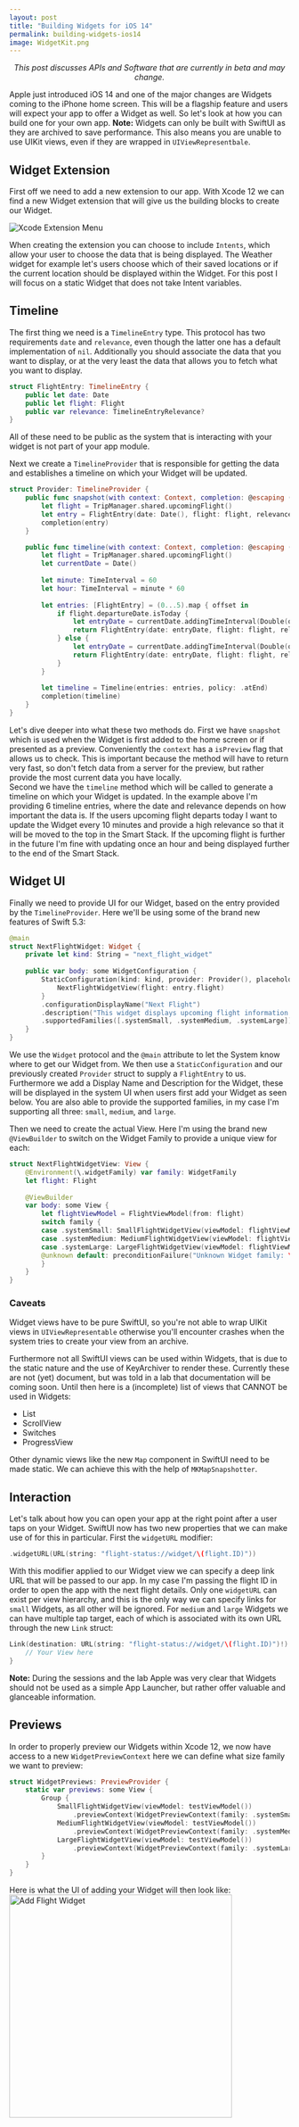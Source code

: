 ```yaml
---
layout: post
title: "Building Widgets for iOS 14"
permalink: building-widgets-ios14
image: WidgetKit.png
---
```


<p style="text-align:center;font-style: italic;">This post discusses APIs and Software that are currently in beta and may change.</p>

Apple just introduced iOS 14 and one of the major changes are Widgets coming to the iPhone home screen. This will be a flagship feature and users will expect your app to offer a Widget as well. So let's look at how you can build one for your own app. **Note:** Widgets can only be built with SwiftUI as they are archived to save performance. This also means you are unable to use UIKit views, even if they are wrapped in `UIViewRepresentbale`.

## Widget Extension
First off we need to add a new extension to our app. With Xcode 12 we can find a new Widget extension that will give us the building blocks to create our Widget.

![Xcode Extension Menu](./assets/images/Widgets/WidgetExtension.jpeg)

When creating the extension you can choose to include `Intents`, which allow your user to choose the data that is being displayed. The Weather widget for example let's users choose which of their saved locations or if the current location should be displayed within the Widget. For this post I will focus on a static Widget that does not take Intent variables.

## Timeline
The first thing we need is a `TimelineEntry` type. This protocol has two requirements `date` and `relevance`, even though the latter one has a default implementation of `nil`. Additionally you should associate the data that you want to display, or at the very least the data that allows you to fetch what you want to display.

```swift
struct FlightEntry: TimelineEntry {
    public let date: Date
    public let flight: Flight
    public var relevance: TimelineEntryRelevance?
}
``` 
All of these need to be public as the system that is interacting with your widget is not part of your app module.

Next we create a `TimelineProvider` that is responsible for getting the data and establishes a timeline on which your Widget will be updated.

```swift
struct Provider: TimelineProvider {
    public func snapshot(with context: Context, completion: @escaping (FlightEntry) -> ()) {
        let flight = TripManager.shared.upcomingFlight()
        let entry = FlightEntry(date: Date(), flight: flight, relevance: .init(score: flight.departureDate.isToday ? 50 : 500))
        completion(entry)
    }

    public func timeline(with context: Context, completion: @escaping (Timeline<Entry>) -> ()) {
        let flight = TripManager.shared.upcomingFlight()
        let currentDate = Date()
        
        let minute: TimeInterval = 60
        let hour: TimeInterval = minute * 60
        
        let entries: [FlightEntry] = (0...5).map { offset in
            if flight.departureDate.isToday {
                let entryDate = currentDate.addingTimeInterval(Double(offset) * 10 * minute)
                return FlightEntry(date: entryDate, flight: flight, relevance: .init(score: 50))
            } else {
                let entryDate = currentDate.addingTimeInterval(Double(offset) * hour)
                return FlightEntry(date: entryDate, flight: flight, relevance: .init(score: 500))
            }
        }
        
        let timeline = Timeline(entries: entries, policy: .atEnd)
        completion(timeline)
    }
}
```

Let's dive deeper into what these two methods do. First we have `snapshot` which is used when the Widget is first added to the home screen or if presented as a preview. Conveniently the `context` has a `isPreview` flag that allows us to check. This is important because the method will have to return very fast, so don't fetch data from a server for the preview, but rather provide the most current data you have locally.  
Second we have the `timeline` method which will be called to generate a timeline on which your Widget is updated. In the example above I'm providing 6 timeline entries, where the date and relevance depends on how important the data is. If the users upcoming flight departs today I want to update the Widget every 10 minutes and provide a high relevance so that it will be moved to the top in the Smart Stack. If the upcoming flight is further in the future I'm fine with updating once an hour and being displayed further to the end of the Smart Stack.

## Widget UI 
Finally we need to provide UI for our Widget, based on the entry provided by the `TimelineProvider`. Here we'll be using some of the brand new features of Swift 5.3:

```swift
@main
struct NextFlightWidget: Widget {
    private let kind: String = "next_flight_widget"
	
    public var body: some WidgetConfiguration {
        StaticConfiguration(kind: kind, provider: Provider(), placeholder: PlaceholderView()) { entry in
            NextFlightWidgetView(flight: entry.flight)
        }
        .configurationDisplayName("Next Flight")
        .description("This widget displays upcoming flight information.")
        .supportedFamilies([.systemSmall, .systemMedium, .systemLarge])
    }
}
```

We use the `Widget` protocol and the `@main` attribute to let the System know where to get our Widget from. We then use a `StaticConfiguration` and our previously created `Provider` struct to supply a `FlightEntry` to us. Furthermore we add a Display Name and Description for the Widget, these will be displayed in the system UI when users first add your Widget as seen below. You are also able to provide the supported families, in my case I'm supporting all three: `small`, `medium`, and `large`.

Then we need to create the actual View. Here I'm using the brand new `@ViewBuilder` to switch on the Widget Family to provide a unique view for each:
```swift
struct NextFlightWidgetView: View {
    @Environment(\.widgetFamily) var family: WidgetFamily
    let flight: Flight
	
    @ViewBuilder
    var body: some View {
        let flightViewModel = FlightViewModel(from: flight)
        switch family {
        case .systemSmall: SmallFlightWidgetView(viewModel: flightViewModel)
        case .systemMedium: MediumFlightWidgetView(viewModel: flightViewModel)
        case .systemLarge: LargeFlightWidgetView(viewModel: flightViewModel)
        @unknown default: preconditionFailure("Unknown Widget family: \(family)")
        }
    }
}
```
 
### Caveats 
Widget views have to be pure SwiftUI, so you're not able to wrap UIKit views in `UIViewRepresentable` otherwise you'll encounter crashes when the system tries to create your view from an archive.   

Furthermore not all SwiftUI views can be used within Widgets, that is due to the static nature and the use of KeyArchiver to render these. Currently these are not (yet) document, but was told in a lab that documentation will be coming soon. Until then here is a (incomplete) list of views that CANNOT be used in Widgets:  
- List 
- ScrollView
- Switches
- ProgressView  

Other dynamic views like the new `Map` component in SwiftUI need to be made static. We can achieve this with the help of `MKMapSnapshotter`.

## Interaction
Let's talk about how you can open your app at the right point after a user taps on your Widget. SwiftUI now has two new properties that we can make use of for this in particular. First the `widgetURL` modifier:
```swift
.widgetURL(URL(string: "flight-status://widget/\(flight.ID)"))
```
With this modifier applied to our Widget view we can specify a deep link URL that will be passed to our app. In my case I'm passing the flight ID in order to open the app with the next flight details. Only one `widgetURL` can exist per view hierarchy, and this is the only way we can specify links for `small` Widgets, as all other will be ignored. For `medium` and `large` Widgets we can have multiple tap target, each of which is associated with its own URL through the new `Link` struct:
```swift
Link(destination: URL(string: "flight-status://widget/\(flight.ID)")!) {
    // Your View here
}
```
**Note:** During the sessions and the lab Apple was very clear that Widgets should not be used as a simple App Launcher, but rather offer valuable and glanceable information.

## Previews
In order to properly preview our Widgets within Xcode 12, we now have access to a new `WidgetPreviewContext` here we can define what size family we want to preview:  
```swift
struct WidgetPreviews: PreviewProvider {
    static var previews: some View {
        Group {
            SmallFlightWidgetView(viewModel: testViewModel())
                .previewContext(WidgetPreviewContext(family: .systemSmall))
            MediumFlightWidgetView(viewModel: testViewModel())
                .previewContext(WidgetPreviewContext(family: .systemMedium))
            LargeFlightWidgetView(viewModel: testViewModel())
                .previewContext(WidgetPreviewContext(family: .systemLarge))
        }
    }
}
```

Here is what the UI of adding your Widget will then look like:  
<img src="./assets/images/Widgets/AddWidget.jpeg" alt="Add Flight Widget" style="width:400px ! important; max-width:100%;"/>
